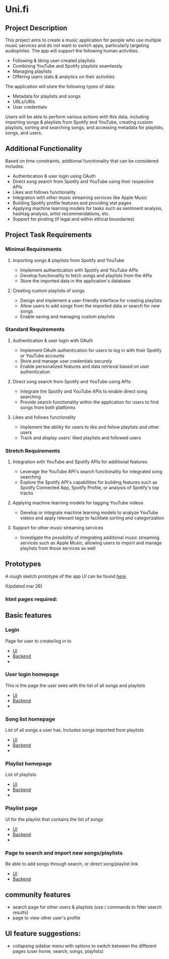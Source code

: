 # Uni.fi

## Project Description

This project aims to create a music application for people who use multiple music services and do not want to switch apps, particularly targeting audiophiles. The app will support the following human activities:

- Following & liking user-created playlists
- Combining YouTube and Spotify playlists seamlessly
- Managing playlists
- Offering users stats & analytics on their activities

The application will store the following types of data:

- Metadata for playlists and songs
- URLs/URIs
- User credentials

Users will be able to perform various actions with this data, including importing songs & playlists from Spotify and YouTube, creating custom playlists, sorting and searching songs, and accessing metadata for playlists, songs, and users.

## Additional Functionality

Based on time constraints, additional functionality that can be considered includes:

- Authentication & user login using OAuth
- Direct song search from Spotify and YouTube using their respective APIs
- Likes and follows functionality
- Integration with other music streaming services like Apple Music
- Building Spotify profile features and providing stat pages
- Applying machine learning models for tasks such as sentiment analysis, hashtag analysis, artist recommendations, etc.
- Support for pirating (if legal and within ethical boundaries)

## Project Task Requirements

### Minimal Requirements

1. Importing songs & playlists from Spotify and YouTube
   - Implement authentication with Spotify and YouTube APIs
   - Develop functionality to fetch songs and playlists from the APIs
   - Store the imported data in the application's database

2. Creating custom playlists of songs
   - Design and implement a user-friendly interface for creating playlists
   - Allow users to add songs from the imported data or search for new songs
   - Enable saving and managing custom playlists

### Standard Requirements

1. Authentication & user login with OAuth
   - Implement OAuth authentication for users to log in with their Spotify or YouTube accounts
   - Store and manage user credentials securely
   - Enable personalized features and data retrieval based on user authentication

2. Direct song search from Spotify and YouTube using APIs
   - Integrate the Spotify and YouTube APIs to enable direct song searching
   - Provide search functionality within the application for users to find songs from both platforms

3. Likes and follows functionality
   - Implement the ability for users to like and follow playlists and other users
   - Track and display users' liked playlists and followed users

### Stretch Requirements

1. Integration with YouTube and Spotify APIs for additional features
   - Leverage the YouTube API's search functionality for integrated song searching
   - Explore the Spotify API's capabilities for building features such as Spotify Connected App, Spotify Profile, or analysis of Spotify's top tracks

2. Applying machine learning models for tagging YouTube videos
   - Develop or integrate machine learning models to analyze YouTube videos and apply relevant tags to facilitate sorting and categorization

3. Support for other music streaming services
   - Investigate the possibility of integrating additional music streaming services such as Apple Music, allowing users to import and manage playlists from those services as well

## Prototypes

A rough sketch prototype of the app UI can be found [here](./455_mock.png).

(Updated mar 26)

### html pages required:

## Basic features
### Login
Page for user to create/log in to 
- [UI]()
- [Backend]()
- 
### User login homepage
This is the page the user sees with the list of all songs and playlists
- [UI]()
- [Backend]()
- 
### Song list homepage
List of all songs a user has. Includes songs imported from playlists
- [UI]()
- [Backend]()
- 
### Playlist homepage
List of playlists
- [UI]()
- [Backend]()
- 
### Playlist page
UI for the playlist that contains the list of songs 
- [UI]()
- [Backend]()
- 
### Page to search and import new songs/playlists
Be able to add songs through search, or direct song/playlist link
- [UI]()
- [Backend]()


## community features
- search page for other users & playlists (use / commands to filter search results)
- page to view other user's profile


## UI feature suggestions:
- collapsing sidebar menu with options to switch between the different pages
(user home, search, songs, playlists)

